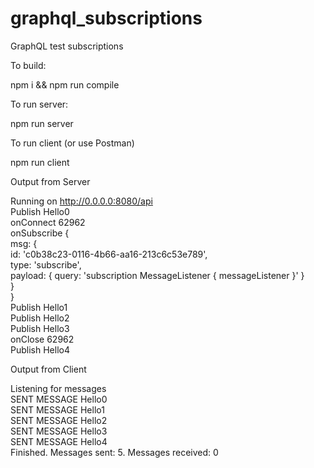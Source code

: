 # graphql_subscriptions
GraphQL test subscriptions

To build:

npm i && npm run compile

To run server:

npm run server

To run client (or use Postman)

npm run client

Output from Server

Running on http://0.0.0.0:8080/api  
Publish Hello0  
onConnect 62962  
onSubscribe {  
  msg: {  
    id: 'c0b38c23-0116-4b66-aa16-213c6c53e789',  
    type: 'subscribe',  
    payload: { query: 'subscription MessageListener { messageListener }' }  
  }  
}  
Publish Hello1  
Publish Hello2  
Publish Hello3  
onClose 62962  
Publish Hello4  

Output from Client

Listening for messages  
SENT MESSAGE Hello0  
SENT MESSAGE Hello1  
SENT MESSAGE Hello2  
SENT MESSAGE Hello3  
SENT MESSAGE Hello4  
Finished. Messages sent: 5. Messages received: 0  


